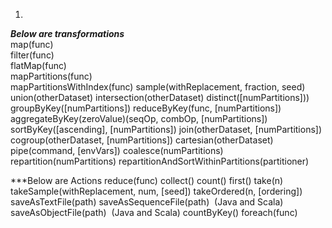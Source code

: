 

1. 
***Below are transformations***  
map(func)    
filter(func)  
flatMap(func)  
mapPartitions(func)  
mapPartitionsWithIndex(func)
sample(withReplacement, fraction, seed)
union(otherDataset)
intersection(otherDataset)
distinct([numPartitions]))
groupByKey([numPartitions])
reduceByKey(func, [numPartitions])
aggregateByKey(zeroValue)(seqOp, combOp, [numPartitions])
sortByKey([ascending], [numPartitions])
join(otherDataset, [numPartitions])
cogroup(otherDataset, [numPartitions])
cartesian(otherDataset)
pipe(command, [envVars])
coalesce(numPartitions)
repartition(numPartitions)
repartitionAndSortWithinPartitions(partitioner)

***Below are Actions
reduce(func)
collect()
count()
first()
take(n)
takeSample(withReplacement, num, [seed])
takeOrdered(n, [ordering])
saveAsTextFile(path)
saveAsSequenceFile(path) 
(Java and Scala)
saveAsObjectFile(path) 
(Java and Scala)
countByKey()
foreach(func)

